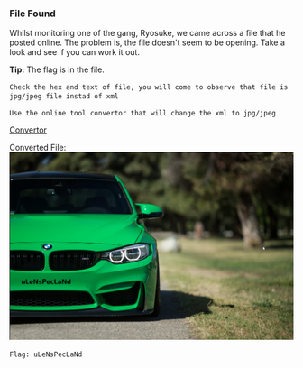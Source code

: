 ### File Found

Whilst monitoring one of the gang, Ryosuke, we came across a file that he posted online. The problem is, the file doesn't seem to be opening. Take a look and see if you can work it out.

**Tip:** The flag is in the file.

```
Check the hex and text of file, you will come to observe that file is jpg/jpeg file instad of xml
```

```
Use the online tool convertor that will change the xml to jpg/jpeg
```

[Convertor](https://www.coolutils.com/online/XML-to-JPG)

Converted File:
![image](img/c06image.png)

```
Flag: uLeNsPecLaNd
```